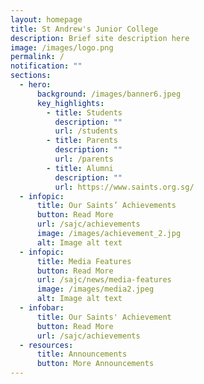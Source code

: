 ```yaml
---
layout: homepage
title: St Andrew's Junior College
description: Brief site description here
image: /images/logo.png
permalink: /
notification: ""
sections:
  - hero:
      background: /images/banner6.jpeg
      key_highlights:
        - title: Students
          description: ""
          url: /students
        - title: Parents
          description: ""
          url: /parents
        - title: Alumni
          description: ""
          url: https://www.saints.org.sg/
  - infopic:
      title: Our Saints’ Achievements
      button: Read More
      url: /sajc/achievements
      image: /images/achievement_2.jpg
      alt: Image alt text
  - infopic:
      title: Media Features
      button: Read More
      url: /sajc/news/media-features
      image: /images/media2.jpeg
      alt: Image alt text
  - infobar:
      title: Our Saints' Achievement
      button: Read More
      url: /sajc/achievements
  - resources:
      title: Announcements
      button: More Announcements
---
```

